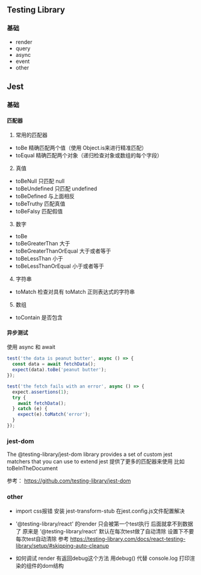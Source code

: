 ## Testing Library
### 基础
- render
- query
- async
- event
- other


## Jest
### 基础
#### 匹配器
1. 常用的匹配器
- toBe 精确匹配两个值（使用 Object.is来进行精准匹配）
- toEqual 精确匹配两个对象（递归检查对象或数组的每个字段）

2. 真值
- toBeNull 只匹配 null
- toBeUndefined   只匹配 undefined
- toBeDefined 与上面相反
- toBeTruthy 匹配真值
- toBeFalsy 匹配假值

3. 数字
- toBe 
- toBeGreaterThan 大于
- toBeGreaterThanOrEqual   大于或者等于
- toBeLessThan   小于
- toBeLessThanOrEqual 小于或者等于

4. 字符串
- toMatch  检查对具有 toMatch 正则表达式的字符串

5. 数组
- toContain  是否包含

#### 异步测试
使用 async 和 await
```js
test('the data is peanut butter', async () => {
  const data = await fetchData();
  expect(data).toBe('peanut butter');
});

test('the fetch fails with an error', async () => {
  expect.assertions(1);
  try {
    await fetchData();
  } catch (e) {
    expect(e).toMatch('error');
  }
});
```
### jest-dom
The @testing-library/jest-dom library provides a set of custom jest matchers that you can use to extend jest
提供了更多的匹配器来使用 比如
toBeInTheDocument

参考： https://github.com/testing-library/jest-dom

### other
- import css报错
安装 jest-transform-stub  在jest.config.js文件配置解决

- '@testing-library/react' 的render 只会被第一个test执行 后面就拿不到数据了
 原来是 '@testing-library/react'  默认在每次test做了自动清除  设置下不要每次test自动清除
 参考 https://testing-library.com/docs/react-testing-library/setup/#skipping-auto-cleanup
 
- 如何调试 
  render 有返回debug这个方法   用debug() 代替 console.log  打印渲染的组件的dom结构
